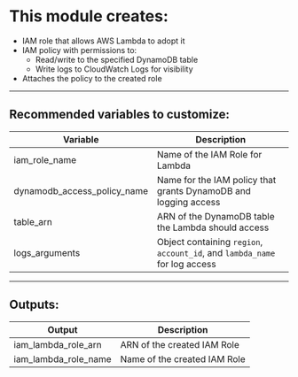 # This module creates:

- IAM role that allows AWS Lambda to adopt it  
- IAM policy with permissions to:  
  - Read/write to the specified DynamoDB table  
  - Write logs to CloudWatch Logs for visibility  
- Attaches the policy to the created role  

---

## Recommended variables to customize:

| Variable                    | Description                                                                |
|-----------------------------|----------------------------------------------------------------------------|
| iam_role_name               | Name of the IAM Role for Lambda                                            |
| dynamodb_access_policy_name | Name for the IAM policy that grants DynamoDB and logging access            |
| table_arn                   | ARN of the DynamoDB table the Lambda should access                         |
| logs_arguments              | Object containing `region`, `account_id`, and `lambda_name` for log access |

---

## Outputs:

| Output                 | Description                          |
|------------------------|--------------------------------------|
| iam_lambda_role_arn    | ARN of the created IAM Role          |
| iam_lambda_role_name   | Name of the created IAM Role         |
